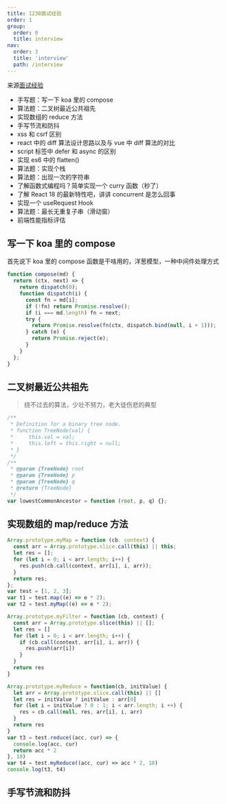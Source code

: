 ```yaml
---
title: 1230面试经验
order: 1
group:
  order: 0
  title: interview
nav:
  order: 3
  title: 'interview'
  path: /interview
---
```


来源[面试经验](https://mp.weixin.qq.com/s/2eLh5T7Kp1PJrCTMBgsCTA)

- 手写题：写一下 koa 里的 compose
- 算法题：二叉树最近公共祖先
- 实现数组的 reduce 方法
- 手写节流和防抖
- xss 和 csrf 区别
- react 中的 diff 算法设计思路以及与 vue 中 diff 算法的对比
- script 标签中 defer 和 async 的区别
- 实现 es6 中的 flatten()
- 算法题：实现个栈
- 算法题：出现一次的字符串
- 了解函数式编程吗？简单实现一个 curry 函数（秒了）
- 了解 React 18 的最新特性吧，讲讲 concurrent 是怎么回事
- 实现一个 useRequest Hook
- 算法题：最长无重复子串（滑动窗）
- 前端性能指标评估

## 写一下 koa 里的 compose

首先说下 koa 里的 compose 函数是干啥用的，洋葱模型，一种中间件处理方式

```js
function compose(md) {
  return (ctx, next) => {
    return dispatch(0);
    function dispatch(i) {
      const fn = md[i];
      if (!fn) return Promise.resolve();
      if (i === md.length) fn = next;
      try {
        return Promise.resolve(fn(ctx, dispatch.bind(null, i + 1)));
      } catch (e) {
        return Promise.reject(e);
      }
    }
  };
}
```

## 二叉树最近公共祖先

> 绕不过去的算法，少壮不努力，老大徒伤悲的典型

```js
/**
 * Definition for a binary tree node.
 * function TreeNode(val) {
 *     this.val = val;
 *     this.left = this.right = null;
 * }
 */
/**
 * @param {TreeNode} root
 * @param {TreeNode} p
 * @param {TreeNode} q
 * @return {TreeNode}
 */
var lowestCommonAncestor = function (root, p, q) {};
```

## 实现数组的 map/reduce 方法

```js
Array.prototype.myMap = function (cb. context) {
  const arr = Array.prototype.slice.call(this) || this;
  let res = [];
  for (let i = 0; i < arr.length; i++) {
    res.push(cb.call(context, arr[i], i, arr));
  }
  return res;
};
var test = [1, 2, 3];
var t1 = test.map((e) => e * 2);
var t2 = test.myMap((e) => e * 2);

Array.prototype.myFilter = function (cb, context) {
  const arr = Array.prototype.slice(this) || [];
  let res = []
  for (let i = 0; i < arr.length; i++) {
    if (cb.call(context, arr[i], i, arr)) {
      res.push(arr[i])
    }
  }
  return res
}

Array.prototype.myReduce = function(cb, initValue) {
  let arr = Array.prototype.slice.call(this) || []
  let res = initValue ? initValue : arr[0]
  for (let i = initValue ? 0 : 1; i < arr.length; i ++) {
    res = cb.call(null, res, arr[i], i, arr)
  }
  return res
}
var t3 = test.reduce((acc, cur) => {
  console.log(acc, cur)
  return acc * 2
}, 10)
var t4 = test.myReduce((acc, cur) => acc * 2, 10)
console.log(t3, t4)
```

## 手写节流和防抖
